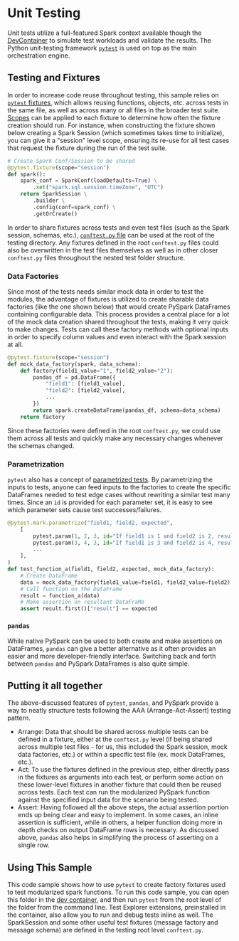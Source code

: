 # Unit Testing

Unit tests utilize a full-featured Spark context available though the [DevContainer](/.devcontainer/README.md) to simulate test workloads and validate the results.
The Python unit-testing framework [`pytest`](https://docs.pytest.org/en/latest/) is used on top as the main orchestration engine.

## Testing and Fixtures

In order to increase code reuse throughout testing, this sample relies on [`pytest` fixtures](https://realpython.com/pytest-python-testing/#fixtures-managing-state-and-dependencies), which allows reusing functions, objects, etc. across tests in the same file, as well as across many or all files in the broader test suite.
[Scopes](https://pythontesting.net/framework/pytest/pytest-session-scoped-fixtures/) can be applied to each fixture to determine how often the fixture creation should run.
For instance, when constructing the fixture shown below creating a Spark Session (which sometimes takes time to initialize), you can give it a "session" level scope, ensuring its re-use for all test cases that request the fixture during the run of the test suite.

```python
# Create Spark Conf/Session to be shared
@pytest.fixture(scope="session")
def spark():
    spark_conf = SparkConf(loadDefaults=True) \
        .set("spark.sql.session.timeZone", "UTC")
    return SparkSession \
        .builder \
        .config(conf=spark_conf) \
        .getOrCreate()

```

In order to share fixtures across tests and even test files (such as the Spark session, schemas, etc.), [`conftest.py` file](https://stackoverflow.com/questions/34466027/in-pytest-what-is-the-use-of-conftest-py-files#) can be used at the root of the testing directory.
Any fixtures defined in the root `conftest.py` files could also be overwritten in the test files themselves as well as in other closer `conftest.py` files throughout the nested test folder structure.

### Data Factories

Since most of the tests needs similar mock data in order to test the modules, the advantage of fixtures is utilized to create sharable data factories (like the one shown below) that would create PySpark DataFrames containing configurable data.
This process provides a central place for a lot of the mock data creation shared throughout the tests, making it very quick to make changes.
Tests can call these factory methods with optional inputs in order to specify column values and even interact with the Spark session at all.

```python
@pytest.fixture(scope="session")
def mock_data_factory(spark, data_schema):
    def factory(field1_value="1", field2_value="2"):
        pandas_df = pd.DataFrame({
            "field1": [field1_value],
            "field2": [field2_value],
            ...
        })
        return spark.createDataFrame(pandas_df, schema=data_schema)
    return factory

```

Since these factories were defined in the root `conftest.py`, we could use them across all tests and quickly make any necessary changes whenever the schemas changed.

### Parametrization

`pytest` also has a concept of [parametrized tests](https://realpython.com/pytest-python-testing/#parametrization-combining-tests).
By parametrizing the inputs to tests, anyone can feed inputs to the factories to create the specific DataFrames needed to test edge cases without rewriting a similar test many times.
Since an `id` is provided for each parameter set, it is easy to see which parameter sets cause test successes/failures.

```python
@pytest.mark.parametrize("field1, field2, expected",
    [
        pytest.param(1, 2, 3, id="If field1 is 1 and field2 is 2, result column should be 3"),
        pytest.param(3, 4, 3, id="If field1 is 3 and field2 is 4, result column should be 7"),
        ...
    ],
)
def test_function_a(field1, field2, expected, mock_data_factory):
    # Create DataFrame
    data = mock_data_factory(field1_value=field1, field2_value=field2)
    # Call function on the DataFrame
    result = function_a(data)
    # Make assertion on resultant DataFraMe
    assert result.first()["result"] == expected
```

### `pandas`

While native PySpark can be used to both create and make assertions on DataFrames, `pandas` can give a better alternative as it often provides an easier and more developer-friendly interface.
Switching back and forth between `pandas` and PySpark DataFrames is also quite simple.

## Putting it all together

The above-discussed features of `pytest`, `pandas`, and PySpark provide a way to neatly structure tests following the AAA (Arrange-Act-Assert) testing pattern.

- Arrange: Data that should be shared across multiple tests can be defined in a fixture, either at the `conftest.py` level (if being shared across multiple test files - for us, this included the Spark session, mock data factories, etc.) or within a specific test file (ex. mock DataFrames, etc.).
- Act: To use the fixtures defined in the previous step, either directly pass in the fixtures as arguments into each test, or perform some action on these lower-level fixtures in another fixture that could then be reused across tests.
Each test can run the modularized PySpark function against the specified input data for the scenario being tested.
- Assert: Having followed all the above steps, the actual assertion portion ends up being clear and easy to implement.
In some cases, an inline assertion is sufficient, while in others, a helper function doing more in depth checks on output DataFrame rows is necessary.
As discussed above, `pandas` also helps in simplifying the process of asserting on a single row.

## Using This Sample

This code sample shows how to use `pytest` to create factory fixtures used to test modularized spark functions.
To run this code sample, you can open this folder in the [dev container](../../../../README.md), and then run `pytest` from the root level of the folder from the command line.
Test Explorer extensions, preinstalled in the container, also allow you to run and debug tests inline as well.
The SparkSession and some other useful test fixtures (message factory and message schema) are defined in the testing root level `conftest.py`.
